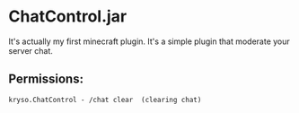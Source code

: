 # ChatControl.jar
It's actually my first minecraft plugin. It's a simple plugin that moderate your server chat.

## Permissions:
```
kryso.ChatControl - /chat clear  (clearing chat)
```
